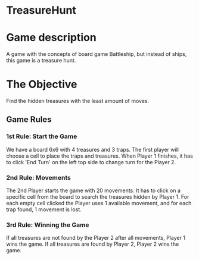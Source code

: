 # TreasureHunt

# Game description
A game with the concepts of board game Battleship, but instead of ships, 
this game is a treasure hunt. 

# The Objective
Find the hidden treasures with the least amount of moves.

## Game Rules
### 1st Rule: Start the Game
We have a board 6x6 with 4 treasures and 3 traps.
The first player will choose a cell to place the traps and treasures.
When Player 1 finishes, it has to click 'End Turn' on the left top side to change turn for the Player 2.

### 2nd Rule: Movements
The 2nd Player starts the game with 20 movements. It has to click on a specific cell from the board
to search the treasures hidden by Player 1. For each empty cell clicked the Player uses 1 available movement, 
and for each trap found, 1 movement is lost.

### 3rd Rule: Winning the Game
If all treasures are not found by the Player 2 after all movements, Player 1 wins the game.
If all treasures are found by Player 2, Player 2 wins the game.


